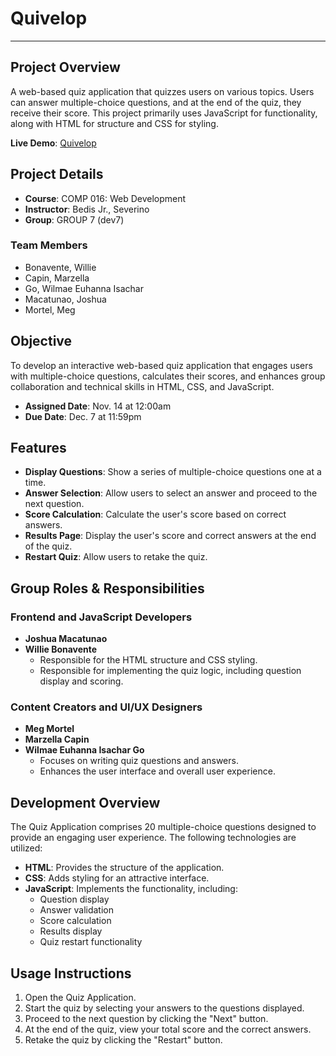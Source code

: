 # Quivelop
---
## Project Overview

A web-based quiz application that quizzes users on various topics. Users can answer multiple-choice questions, and at the end of the quiz, they receive their score. This project primarily uses JavaScript for functionality, along with HTML for structure and CSS for styling.

**Live Demo**: [Quivelop](https://pi-josh.github.io/Quivelop/)

## Project Details

- **Course**: COMP 016: Web Development
- **Instructor**: Bedis Jr., Severino
- **Group**: GROUP 7 (dev7)

### Team Members

- Bonavente, Willie
- Capin, Marzella
- Go, Wilmae Euhanna Isachar
- Macatunao, Joshua
- Mortel, Meg

## Objective

To develop an interactive web-based quiz application that engages users with multiple-choice questions, calculates their scores, and enhances group collaboration and technical skills in HTML, CSS, and JavaScript.

- **Assigned Date**: Nov. 14 at 12:00am
- **Due Date**: Dec. 7 at 11:59pm

## Features

- **Display Questions**: Show a series of multiple-choice questions one at a time.
- **Answer Selection**: Allow users to select an answer and proceed to the next question.
- **Score Calculation**: Calculate the user's score based on correct answers.
- **Results Page**: Display the user's score and correct answers at the end of the quiz.
- **Restart Quiz**: Allow users to retake the quiz.

## Group Roles & Responsibilities

### Frontend and JavaScript Developers
- **Joshua Macatunao**
- **Willie Bonavente**
  - Responsible for the HTML structure and CSS styling.
  - Responsible for implementing the quiz logic, including question display and scoring.

### Content Creators and UI/UX Designers
- **Meg Mortel**
- **Marzella Capin**
- **Wilmae Euhanna Isachar Go**
  - Focuses on writing quiz questions and answers.
  - Enhances the user interface and overall user experience.

## Development Overview

The Quiz Application comprises 20 multiple-choice questions designed to provide an engaging user experience. The following technologies are utilized:

- **HTML**: Provides the structure of the application.
- **CSS**: Adds styling for an attractive interface.
- **JavaScript**: Implements the functionality, including:
  - Question display
  - Answer validation
  - Score calculation
  - Results display
  - Quiz restart functionality

## Usage Instructions

1. Open the Quiz Application.
2. Start the quiz by selecting your answers to the questions displayed.
3. Proceed to the next question by clicking the "Next" button.
4. At the end of the quiz, view your total score and the correct answers.
5. Retake the quiz by clicking the "Restart" button.
